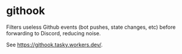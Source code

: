 # githook

Filters useless Github events (bot pushes, state changes, etc) before forwarding to Discord, reducing noise.

See https://githook.tasky.workers.dev/.

